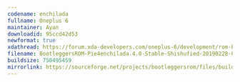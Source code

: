 ```yaml
---
codename: enchilada
fullname: Oneplus 6
maintainer: Ayan
downloadid: 95ccd42d53
newformat: true
xdathread: https://forum.xda-developers.com/oneplus-6/development/rom-bootleggersrom-3-5-beta-unshishufied-t3871649
filename: BootleggersROM-Pie4enchilada.4.0-Stable-Shishufied-20190228-002236.zip
buildsize: 750495459
mirrorlink: https://sourceforge.net/projects/bootleggersrom/files/builds/enchilada/
---
```

